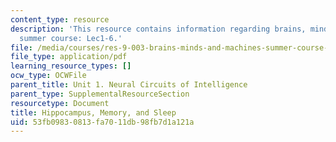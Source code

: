 ```yaml
---
content_type: resource
description: 'This resource contains information regarding brains, minds and machines
  summer course: Lec1-6.'
file: /media/courses/res-9-003-brains-minds-and-machines-summer-course-summer-2015/53fb09830813fa7011db98fb7d1a121a_MITRES_9_003SUM15_Lec1-6.pdf
file_type: application/pdf
learning_resource_types: []
ocw_type: OCWFile
parent_title: Unit 1. Neural Circuits of Intelligence
parent_type: SupplementalResourceSection
resourcetype: Document
title: Hippocampus, Memory, and Sleep
uid: 53fb0983-0813-fa70-11db-98fb7d1a121a
---
```

